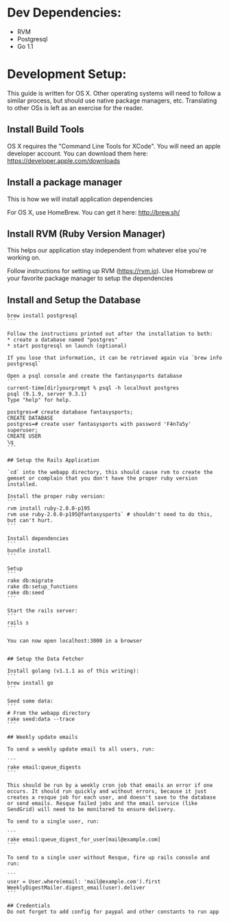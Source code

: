 
# Dev Dependencies:
* RVM
* Postgresql
* Go 1.1

# Development Setup:

This guide is written for OS X.  Other operating systems will need to follow a similar process, but should use native package managers, etc.
Translating to other OSs is left as an exercise for the reader.

## Install Build Tools

OS X requires the "Command Line Tools for XCode".  You will need an apple developer account.  You can download them here: https://developer.apple.com/downloads

## Install a package manager

This is how we will install application dependencies


For OS X, use HomeBrew.  You can get it here: http://brew.sh/

## Install RVM (Ruby Version Manager)

This helps our application stay independent from whatever else you're working on.


Follow instructions for setting up RVM (https://rvm.io).  Use Homebrew or your favorite package manager to setup the dependencies

## Install and Setup the Database

````
brew install postgresql
```

Follow the instructions printed out after the installation to both:
* create a database named "postgres"
* start postgresql on launch (optional)

If you lose that information, it can be retrieved again via `brew info postgresql`

Open a psql console and create the fantasysports database
```
current-time[dir]yourprompt % psql -h localhost postgres
psql (9.1.9, server 9.3.1)
Type "help" for help.

postgres=# create database fantasysports;
CREATE DATABASE
postgres=# create user fantasysports with password 'F4n7a5y' superuser;
CREATE USER
\q
```

## Setup the Rails Application

`cd` into the webapp directory, this should cause rvm to create the gemset or complain that you don't have the proper ruby version installed.

Install the proper ruby version:
```
rvm install ruby-2.0.0-p195
rvm use ruby-2.0.0-p195@fantasysports` # shouldn't need to do this, but can't hurt.
```

Install dependencies
```
bundle install
```

Setup
```
rake db:migrate
rake db:setup_functions
rake db:seed
```

Start the rails server:
```
rails s
```

You can now open localhost:3000 in a browser


## Setup the Data Fetcher

Install golang (v1.1.1 as of this writing):
```
brew install go
```

Seed some data:
```
# From the webapp directory
rake seed:data --trace
```

## Weekly update emails

To send a weekly update email to all users, run:

```
rake email:queue_digests
```

This should be run by a weekly cron job that emails an error if one occurs. It should run quickly and without errors, because it just creates a resque job for each user, and doesn't save to the database or send emails. Resque failed jobs and the email service (like SendGrid) will need to be monitored to ensure delivery.

To send to a single user, run:

```
rake email:queue_digest_for_user[mail@example.com]
```

To send to a single user without Resque, fire up rails console and run:

```
user = User.where(email: 'mail@example.com').first
WeeklyDigestMailer.digest_email(user).deliver
```

## Credentials
Do not forget to add config for paypal and other constants to run app


